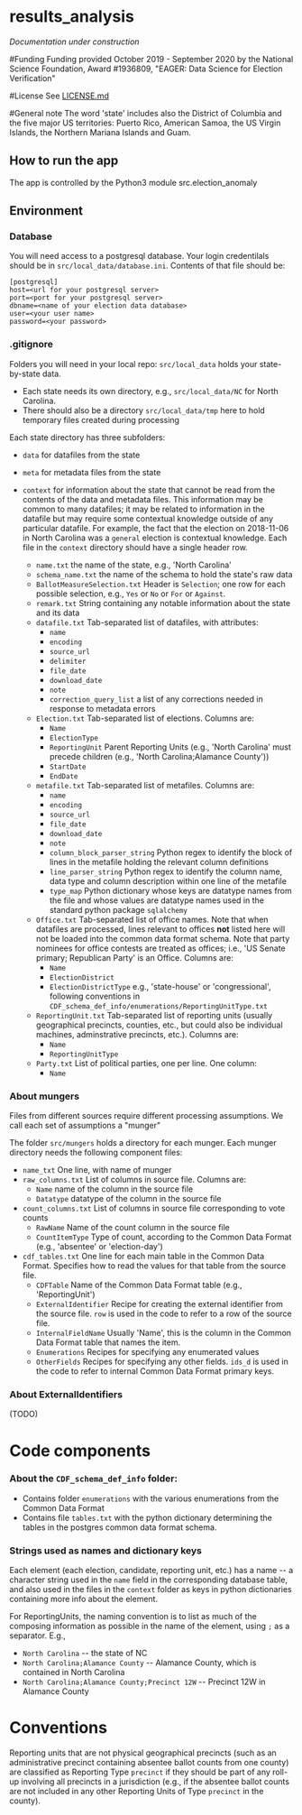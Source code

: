 # results_analysis
_Documentation under construction_

#Funding
Funding provided October 2019 - September 2020 by the National Science Foundation, Award #1936809, "EAGER: Data Science for Election Verification" 

#License
See [LICENSE.md](./LICENSE.md)

#General note
 The word 'state' includes also the District of Columbia and the five major US territories: Puerto Rico, American Samoa, the US Virgin Islands, the Northern Mariana Islands and Guam.

## How to run the app
The app is controlled by the Python3 module src.election_anomaly

## Environment
### Database
You will need access to a postgresql database. Your login credentilals should be in `src/local_data/database.ini`. Contents of that file should be:

```
[postgresql]
host=<url for your postgresql server>
port=<port for your postgresql server>
dbname=<name of your election data database>
user=<your user name>
password=<your password>
```


### .gitignore
Folders you will need in your local repo:
`src/local_data` holds your state-by-state data. 
 * Each state needs its own directory, e.g., `src/local_data/NC` for North Carolina. 
 * There should also be a directory `src/local_data/tmp` here to hold temporary files created during processing 

Each state directory has three subfolders:
  * `data` for datafiles from the state
  * `meta` for metadata files from the state
  * `context` for information about the state that cannot be read from the contents of the data and metadata files. This information may be common to many datafiles; it may be related to information in the datafile but may require some contextual knowledge outside of any particular datafile. For example, the fact that the election on 2018-11-06 in North Carolina was a `general` election is contextual knowledge. Each file in the `context` directory should have a single header row.

    * `name.txt` the name of the state, e.g., 'North Carolina'
    * `schema_name.txt` the name of the schema to hold the state's raw data
    * `BallotMeasureSelection.txt` Header is `Selection`; one row for each possible selection, e.g., `Yes` or `No` or `For` or `Against`. 
    * `remark.txt` String containing any notable information about the state and its data
    * `datafile.txt` Tab-separated list of datafiles, with attributes:
      * `name`
      * `encoding`
      * `source_url`
      * `delimiter`
      * `file_date`
      * `download_date`
      * `note`
      * `correction_query_list` a list of any corrections needed in response to metadata errors
    * `Election.txt` Tab-separated list of elections. Columns are:
      * `Name`
      * `ElectionType`
      * `ReportingUnit` Parent Reporting Units (e.g., 'North Carolina' must precede children (e.g., 'North Carolina;Alamance County'))
      * `StartDate`
      * `EndDate`
    * `metafile.txt` Tab-separated list of metafiles. Columns are:
      * `name`
      * `encoding`
      * `source_url`
      * `file_date`
      * `download_date`
      * `note`
      * `column_block_parser_string` Python regex to identify the block of lines in the metafile holding the relevant column definitions
      * `line_parser_string` Python regex to identify the column name, data type and column description within one line of the metafile
      * `type_map` Python dictionary whose keys are datatype names from the file and whose values are datatype names used in the standard python package `sqlalchemy`
    * `Office.txt` Tab-separated list of office names. Note that when datafiles are processed, lines relevant to offices **not** listed here will not be loaded into the common data format schema. Note that party nominees for office contests are treated as offices; i.e., 'US Senate primary; Republican Party' is an Office. Columns are:
      * `Name`
      * `ElectionDistrict`
      * `ElectionDistrictType` e.g., 'state-house' or 'congressional', following conventions in `CDF_schema_def_info/enumerations/ReportingUnitType.txt`
    * `ReportingUnit.txt` Tab-separated list of reporting units (usually geographical precincts, counties, etc., but could also be individual machines, adminstrative precincts, etc.). Columns are:
      * `Name`
      * `ReportingUnitType`
     * `Party.txt` List of political parties, one per line. One column:
       * `Name`

### About mungers
Files from different sources require different processing assumptions. We call each set of assumptions a "munger"

The folder `src/mungers` holds a directory for each munger. Each munger directory needs the following component files:
 * `name_txt` One line, with name of munger
 * `raw_columns.txt` List of columns in source file. Columns are:
    * `Name` name of the column in the source file
    * `Datatype` datatype of the column in the source file
 * `count_columns.txt` List of columns in source file corresponding to vote counts
    * `RawName` Name of the count column in the source file
    * `CountItemType` Type of count, according to the Common Data Format (e.g., 'absentee' or 'election-day')
 * `cdf_tables.txt` One line for each main table in the Common Data Format. Specifies how to read the values for that table from the source file.
    * `CDFTable` Name of the Common Data Format table (e.g., 'ReportingUnit')
    * `ExternalIdentifier` Recipe for creating the external identifier from the source file. `row` is used in the code to refer to a row of the source file.
    * `InternalFieldName` Usually 'Name', this is the column in the Common Data Format table that names the item.
    * `Enumerations` Recipes for specifying any enumerated values
    * `OtherFields` Recipes for specifying any other fields. `ids_d` is used in the code to refer to internal Common Data Format primary keys.


### About ExternalIdentifiers
(TODO)

# Code components

### About the `CDF_schema_def_info` folder:
 - Contains folder `enumerations` with the various enumerations from the Common Data Format
 - Contains file `tables.txt` with the python dictionary determining the tables in the postgres common data format schema.


### Strings used as names and dictionary keys
Each element (each election, candidate, reporting unit, etc.) has a name -- a character string used in the `name` field in the corresponding database table, and also used in the files in the `context`  folder as keys in python dictionaries containing more info about the element. 

For ReportingUnits, the naming convention is to list as much of the composing information as possible in the name of the element, using `;` as a separator. E.g., 
 * `North Carolina` -- the state of NC
 * `North Carolina;Alamance County` -- Alamance County, which is contained in North Carolina
 * `North Carolina;Alamance County;Precinct 12W` -- Precinct 12W in Alamance County

# Conventions
Reporting units that are not physical geographical precincts (such as an administrative precinct containing absentee ballot counts from one county) are classified as Reporting Type `precinct` if they should be part of any roll-up involving all precincts in a jurisdiction (e.g., if the absentee ballot counts are not included in any other Reporting Units of Type `precinct` in the county).